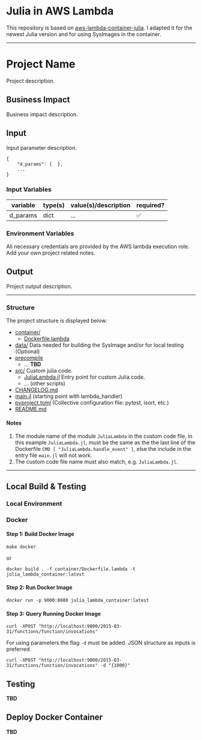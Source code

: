 # Julia in AWS Lambda

This repository is based on [aws-lambda-container-julia](https://github.com/tk3369/aws-lambda-container-julia/tree/main). I adapted it for the newest Julia version and for using SysImages in the container. 

---

# Project Name

Project description. 

## Business Impact

Business impact description.

## Input

Input parameter description.
```
{
    "d_params": {  },
    ...
}
```

### Input Variables

| variable | type(s) | value(s)/description | required? |
| ----- | ----- | ----- | ----- |
| d_params | dict | ... | :white_check_mark: |

### Environment Variables
 
All necessary credentials are provided by the AWS lambda execution role. Add your own project related notes.

## Output

Project output description.

---

### Structure

The project structure is displayed below:

- [container/](/container/)
  - [Dockerfile.lambda](/container/Dockerfile.lambda) 
- [data/](/data/) Data needed for building the SysImage and/or for local testing (Optional)
- [precompile](/precompile/)
  - ... **TBD**
- [src/](/src/) Custom julia code.
  - [JuliaLambda.jl](/src/JuliaLambda.jl) Entry point for custom Julia code.
  - ... (other scripts)
- [CHANGELOG.md](/CHANGELOG.md)
- [main.jl](/main.jl) (starting point with lambda_handler)
- [pyproject.toml](/pyproject.toml) (Collective configuration file: pytest, isort, etc.)
- [README.md](/README.md)

#### Notes

1. The module name of the module `JuliaLambda` in the custom code file, in this example `JuliaLambda.jl`, must be the same as the the last line of the Dockerfile `CMD [ "JuliaLambda.handle_event" ]`, else the include in the entry file `main.jl` will not work.
2. The custom code file name must also match, e.g. `JuliaLambda.jl`.

---

## Local Build & Testing

### Local Environment


### Docker

#### Step 1: Build Docker Image

```
make docker
```

or 

```
docker build . -f container/Dockerfile.lambda -t julia_lambda_container:latest
```

#### Step 2: Run Docker Image

```
docker run -p 9000:8080 julia_lambda_container:latest
```

#### Step 3: Query Running Docker Image

```
curl -XPOST "http://localhost:9000/2015-03-31/functions/function/invocations"
```

For using parameters the flag `-d` must be added. JSON structure as inputs is preferred.

```
curl -XPOST "http://localhost:9000/2015-03-31/functions/function/invocations" -d "{1000}"
```

## Testing

**TBD**

## Deploy Docker Container

**TBD**